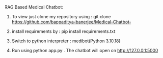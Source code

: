RAG Based Medical Chatbot:

1) To view just clone my repository using :
   git clone https://github.com/bappaditya-banerjee/Medical-Chatbot-
   
2) install requirements by : pip install requirements.txt

3) Switch to python interpreter :  medibot(Python 3.10.18)
   
4) Run using python app.py . The chatbot will open on http://127.0.0.1:5000

